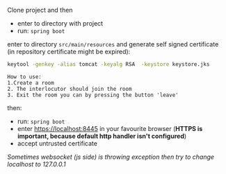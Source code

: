 Clone project and then
* enter to directory with project
* run: ```spring boot```

enter to directory ```src/main/resources```
and generate self signed certificate (in repository certificate might be expired):
```bash
keytool -genkey -alias tomcat -keyalg RSA  -keystore keystore.jks
```

```
How to use:
1.Create a room
2. The interlocutor should join the room
3. Exit the room you can by pressing the button 'leave'
```

then:
* run: ```spring boot ```
* enter [https://localhost:8445](https://localhost:8445) in your favourite browser
(**HTTPS is important, because default http handler isn't configured**)
* accept untrusted certificate

_Sometimes websocket (js side) is throwing exception then try to change localhost to 127.0.0.1_
